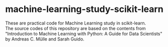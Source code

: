 # machine-learning-study-scikit-learn
These are practical code for Machine Learning study in scikit-learn.  
The source codes of this repository are based on the contents from "Introduction to Machine Learning with Python: A Guide for Data Scientists" by Andreas C. Mülle and Sarah Guido.
